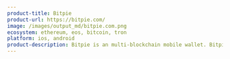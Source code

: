```yaml
---
product-title: Bitpie
product-url: https://bitpie.com/
image: /images/output_md/bitpie.com.png
ecosystem: ethereum, eos, bitcoin, tron
platform: ios, android
product-description: Bitpie is an multi-blockchain mobile wallet. Bitpie enables users to transact and use DApps while holding assets totally under their control.
---
```

